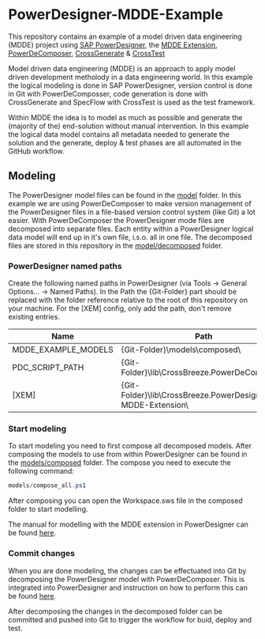 # PowerDesigner-MDDE-Example

This repository contains an example of a model driven data engineering (MDDE) project using [SAP PowerDesigner](https://www.sap.com/products/technology-platform/powerdesigner-data-modeling-tools.html), the [MDDE Extension](https://github.com/CrossBreezeNL/PowerDesigner-MDDE-Extension), [PowerDeComposer](https://powerdecomposer.crossbreeze.nl/), [CrossGenerate](https://generate.crossbreeze.nl/) &amp; [CrossTest](https://test.crossbreeze.nl/)

Model driven data engineering (MDDE) is an approach to apply model driven development metholody in a data engineering world. In this example the logical modeling is done in SAP PowerDesigner, version control is done in Git with PowerDeComposser, code generation is done with CrossGenerate and SpecFlow with CrossTest is used as the test framework.

Within MDDE the idea is to model as much as possible and generate the (majority of the) end-solution without manual intervention. In this example the logical data model contains all metadata needed to generate the solution and the generate, deploy & test phases are all automated in the GitHub workflow.

## Modeling

The PowerDesigner model files can be found in the [model](./model) folder. In this example we are using PowerDeComposer to make version management of the PowerDesigner files in a file-based version control system (like Git) a lot easier. With PowerDeComposer the PowerDesigner mode files are decomposed into separate files. Each entity within a PowerDesigner logical data model will end up in it's own file, i.s.o. all in one file. The decomposed files are stored in this repository in the [model/decomposed](./model/decomposed) folder.

### PowerDesigner named paths

Create the following named paths in PowerDesigner (via Tools -> General Options... -> Named Paths). In the Path the {Git-Folder} part should be replaced with the folder reference relative to the root of this repository on your machine. For the [XEM] config, only add the path, don't remove existing entries.

| Name                 | Path                                                       |
|----------------------|------------------------------------------------------------|
| MDDE_EXAMPLE_MODELS  | {Git-Folder}\models\composed\                              |
| PDC_SCRIPT_PATH      | {Git-Folder}\lib\CrossBreeze.PowerDeComposer\              |
| [XEM]                | {Git-Folder}\lib\CrossBreeze.PowerDesigner-MDDE-Extension\ |

### Start modeling

To start modeling you need to first compose all decomposed models. After composing the models to use from within PowerDesigner can be found in the [models/composed](./models/composed) folder. The compose you need to execute the following command:

```powershell
models/compose_all.ps1
```

After composing you can open the Workspace.sws file in the composed folder to start modelling.

The manual for modelling with the MDDE extension in PowerDesigner can be found [here](https://github.com/CrossBreezeNL/PowerDesigner-MDDE-Extension/blob/main/manual/README.md).

### Commit changes

When you are done modeling, the changes can be effectuated into Git by decomposing the PowerDesigner model with PowerDeComposer. This is integrated into PowerDesigner and instruction on how to perform this can be found [here](https://github.com/CrossBreezeNL/PowerDesigner-MDDE-Extension/blob/main/manual/PowerDeComposer.md).

After decomposing the changes in the decomposed folder can be committed and pushed into Git to trigger the workflow for buid, deploy and test.
